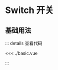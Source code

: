 <script setup lang="ts">
import Basic from './basic.vue'

</script>

# Switch 开关



## 基础用法


<Basic />


::: details 查看代码

<<< ./basic.vue

:::
